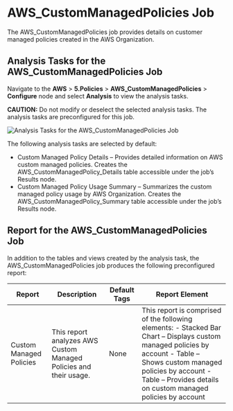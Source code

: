 # AWS_CustomManagedPolicies Job

The AWS_CustomManagedPolicies job provides details on customer managed policies created in the AWS
Organization.

## Analysis Tasks for the AWS_CustomManagedPolicies Job

Navigate to the **AWS** > **5.Policies** > **AWS_CustomManagedPolicies** > **Configure** node and
select **Analysis** to view the analysis tasks.

**CAUTION:** Do not modify or deselect the selected analysis tasks. The analysis tasks are
preconfigured for this job.

![Analysis Tasks for the AWS_CustomManagedPolicies Job](/img/versioned_docs/accessanalyzer_11.6/accessanalyzer/solutions/aws/policies/custommanagedpoliciesanalysis.webp)

The following analysis tasks are selected by default:

- Custom Managed Policy Details – Provides detailed information on AWS custom managed policies.
  Creates the AWS_CustomManagedPolicy_Details table accessible under the job’s Results node.
- Custom Managed Policy Usage Summary – Summarizes the custom managed policy usage by AWS
  Organization. Creates the AWS_CustomManagedPolicy_Summary table accessible under the job’s Results
  node.

## Report for the AWS_CustomManagedPolicies Job

In addition to the tables and views created by the analysis task, the AWS_CustomManagedPolicies job
produces the following preconfigured report:

| Report                  | Description                                                       | Default Tags | Report Element                                                                                                                                                                                                                            |
| ----------------------- | ----------------------------------------------------------------- | ------------ | ----------------------------------------------------------------------------------------------------------------------------------------------------------------------------------------------------------------------------------------- |
| Custom Managed Policies | This report analyzes AWS Custom Managed Policies and their usage. | None         | This report is comprised of the following elements: - Stacked Bar Chart – Displays custom managed policies by account - Table – Shows custom managed policies by account - Table – Provides details on custom managed policies by account |
